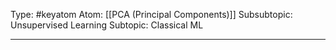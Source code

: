 Type: #keyatom 
Atom: [[PCA (Principal Components)]]
Subsubtopic: Unsupervised Learning
Subtopic: Classical ML

----
